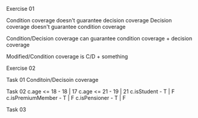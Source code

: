 Exercise 01

Condition coverage doesn't guarantee decision coverage
Decision coverage doesn't guarantee condition coverage

Condition/Decision coverage can guarantee condition coverage + decision coverage

Modified/Condition coverage is C/D + something

Exercise 02

Task 01
Conditoin/Decisoin coverage

Task 02
c.age <= 18  - 18 | 17
c.age <= 21 -  19 | 21
c.isStudent - T | F
c.isPremiumMember - T | F
c.isPensioner - T | F

Task 03
